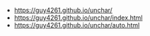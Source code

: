 * https://guy4261.github.io/unchar/
* https://guy4261.github.io/unchar/index.html
* https://guy4261.github.io/unchar/auto.html
